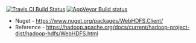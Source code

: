 [![Travis CI Build Status](https://travis-ci.org/risdenk/webhdfs-dotnet.svg?branch=master)](https://travis-ci.org/risdenk/webhdfs-dotnet)
[![AppVeyor Build status](https://ci.appveyor.com/api/projects/status/itkj3eltn2d5hn2u?svg=true)](https://ci.appveyor.com/project/risdenk/webhdfs-dotnet)

* Nuget - https://www.nuget.org/packages/WebHDFS.Client/
* Reference - https://hadoop.apache.org/docs/current/hadoop-project-dist/hadoop-hdfs/WebHDFS.html

